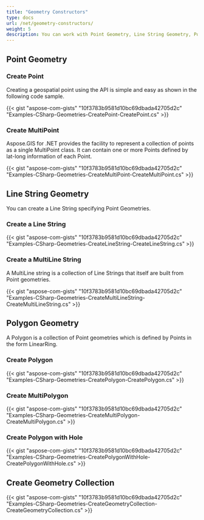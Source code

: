 ```yaml
---
title: "Geometry Constructors"
type: docs
url: /net/geometry-constructors/
weight: 5
description: You can work with Point Geometry, Line String Geometry, Poloygon Geometry, and construct Geometry Collections with the GIS C# Library.
---
```


## **Point Geometry**
### **Create Point**
Creating a geospatial point using the API is simple and easy as shown in the following code sample.

{{< gist "aspose-com-gists" "10f3783b9581d10bc69dbada42705d2c" "Examples-CSharp-Geometries-CreatePoint-CreatePoint.cs" >}}
### **Create MultiPoint**
Aspose.GIS for .NET provides the facility to represent a collection of points as a single MultiPoint class. It can contain one or more Points defined by lat-long information of each Point.

{{< gist "aspose-com-gists" "10f3783b9581d10bc69dbada42705d2c" "Examples-CSharp-Geometries-CreateMultiPoint-CreateMultiPoint.cs" >}}
## **Line String Geometry**
You can create a Line String specifying Point Geometries.
### **Create a Line String**
{{< gist "aspose-com-gists" "10f3783b9581d10bc69dbada42705d2c" "Examples-CSharp-Geometries-CreateLineString-CreateLineString.cs" >}}
### **Create a MultiLine String**
A MultiLine string is a collection of Line Strings that itself are built from Point geometries. 

{{< gist "aspose-com-gists" "10f3783b9581d10bc69dbada42705d2c" "Examples-CSharp-Geometries-CreateMultiLineString-CreateMultiLineString.cs" >}}
## **Polygon Geometry**
A Polygon is a collection of Point geometries which is defined by Points in the form LinearRing.
### **Create Polygon**
{{< gist "aspose-com-gists" "10f3783b9581d10bc69dbada42705d2c" "Examples-CSharp-Geometries-CreatePolygon-CreatePolygon.cs" >}}
### **Create MultiPolygon**
{{< gist "aspose-com-gists" "10f3783b9581d10bc69dbada42705d2c" "Examples-CSharp-Geometries-CreateMultiPolygon-CreateMultiPolygon.cs" >}}
### **Create Polygon with Hole**
{{< gist "aspose-com-gists" "10f3783b9581d10bc69dbada42705d2c" "Examples-CSharp-Geometries-CreatePolygonWithHole-CreatePolygonWithHole.cs" >}}
## **Create Geometry Collection**
{{< gist "aspose-com-gists" "10f3783b9581d10bc69dbada42705d2c" "Examples-CSharp-Geometries-CreateGeometryCollection-CreateGeometryCollection.cs" >}}
